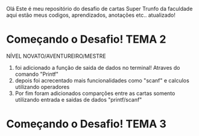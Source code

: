 Olá
Este é meu repositório do desafio de cartas Super Trunfo da faculdade
aqui estão meus codigos, aprendizados, anotações etc..
atualizado!

Começando o Desafio! TEMA 2
=================================================================================================================
NÍVEL NOVATO/AVENTUREIRO/MESTRE

1. foi adicionado a função de saida de dados no terminal! Atraves do comando "Printf"
2. depois foi acrecentado mais funcionalidades como "scanf" e calculos utilizando operadores
3. Por fim foram adicionados comparções entre as cartas somento utilizando entrada e saidas de dados "printf/scanf" 

Começando o Desafio! TEMA 3
================================================================================================================
